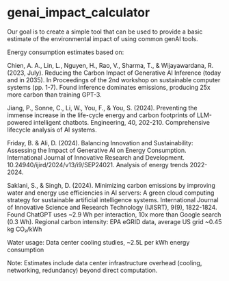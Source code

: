 # genai_impact_calculator
Our goal is to create a simple tool that can be used to provide a basic estimate of the environmental impact of using common genAI tools. 


Energy consumption estimates based on:

Chien, A. A., Lin, L., Nguyen, H., Rao, V., Sharma, T., & Wijayawardana, R. (2023, July). Reducing the Carbon Impact of Generative AI Inference (today and in 2035). In Proceedings of the 2nd workshop on sustainable computer systems (pp. 1-7). Found inference dominates emissions, producing 25x more carbon than training GPT-3.

Jiang, P., Sonne, C., Li, W., You, F., & You, S. (2024). Preventing the immense increase in the life-cycle energy and carbon footprints of LLM-powered intelligent chatbots. Engineering, 40, 202-210. Comprehensive lifecycle analysis of AI systems.

Friday, B. & Ali, D. (2024). Balancing Innovation and Sustainability: Assessing the Impact of Generative AI on Energy Consumption. International Journal of Innovative Research and Development. 10.24940/ijird/2024/v13/i9/SEP24021. Analysis of energy trends 2022-2024.

Saklani, S., & Singh, D. (2024). Minimizing carbon emissions by improving water and energy use efficiencies in AI servers: A green cloud computing strategy for sustainable artificial intelligence systems. International Journal of Innovative Science and Research Technology (IJISRT), 9(9), 1822-1824. Found ChatGPT uses ~2.9 Wh per interaction, 10x more than Google search (0.3 Wh).
Regional carbon intensity: EPA eGRID data, average US grid ~0.45 kg CO₂/kWh

Water usage: Data center cooling studies, ~2.5L per kWh energy consumption

Note: Estimates include data center infrastructure overhead (cooling, networking, redundancy) beyond direct computation.
